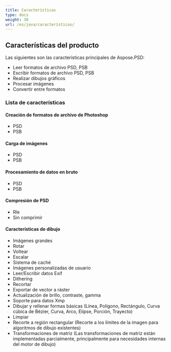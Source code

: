 ```yaml
---
title: Características
type: docs
weight: 30
url: /es/java/características/
---
```


## **Características del producto**
Las siguientes son las características principales de Aspose.PSD:

- Leer formatos de archivo PSD, PSB
- Escribir formatos de archivo PSD, PSB
- Realizar dibujos gráficos
- Procesar imágenes
- Convertir entre formatos
### **Lista de características**
#### **Creación de formatos de archivo de Photoshop**
- PSD
- PSB
#### **Carga de imágenes**
- PSD
- PSB
#### **Procesamiento de datos en bruto**
- PSD
- PSB
#### **Compresión de PSD**
- Rle
- Sin comprimir
#### **Características de dibujo**
- Imágenes grandes
- Rotar
- Voltear
- Escalar
- Sistema de caché
- Imágenes personalizadas de usuario
- Leer/Escribir datos Exif
- Dithering
- Recortar
- Exportar de vector a ráster
- Actualización de brillo, contraste, gamma
- Soporte para datos Xmp
- Dibujar y rellenar formas básicas (Línea, Polígono, Rectángulo, Curva cúbica de Bézier, Curva, Arco, Elipse, Porción, Trayecto)
- Limpiar
- Recorte a región rectangular (Recorte a los límites de la imagen para algoritmos de dibujo existentes)
- Transformaciones de matriz (Las transformaciones de matriz están implementadas parcialmente, principalmente para necesidades internas del motor de dibujo)
